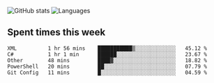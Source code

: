 ![GitHub stats](https://github-readme-stats.vercel.app/api?username=emipa606&theme=github_dark&show_icons=true) 
![Languages](https://github-readme-stats.vercel.app/api/top-langs/?username=emipa606&theme=github_dark&layout=compact)

## Spent times this week
<!--START_SECTION:waka-->
```text
XML          1 hr 56 mins    ███████████▒░░░░░░░░░░░░░   45.12 % 
C#           1 hr 1 min      ██████░░░░░░░░░░░░░░░░░░░   23.67 % 
Other        48 mins         ████▓░░░░░░░░░░░░░░░░░░░░   18.82 % 
PowerShell   20 mins         ██░░░░░░░░░░░░░░░░░░░░░░░   07.79 % 
Git Config   11 mins         █░░░░░░░░░░░░░░░░░░░░░░░░   04.59 % 
```
<!--END_SECTION:waka-->
